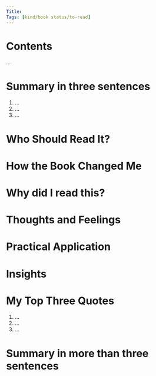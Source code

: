 ```yaml
---
Title: 
Tags: [kind/book status/to-read] 
---
```


# Contents
...

# Summary in three sentences
1. ...
2. ...
3. ...

# Who Should Read It?


# How the Book Changed Me


# Why did I read this?


# Thoughts and Feelings


# Practical Application


# Insights


# My Top Three Quotes
1. ...
2. ...
3. ...

# Summary in more than three sentences
